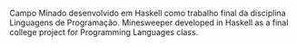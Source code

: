 Campo Minado desenvolvido em Haskell como trabalho final da disciplina Linguagens de Programação.
Minesweeper developed in Haskell as a final college project for Programming Languages class.
